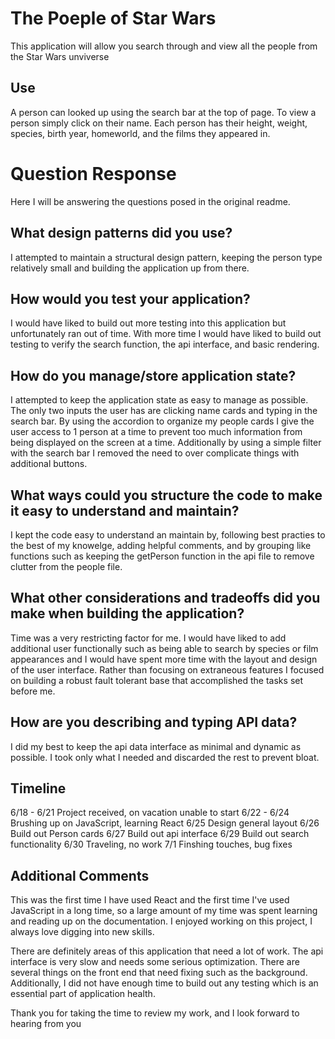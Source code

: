 # The Poeple of Star Wars

This application will allow you search through and view all the people from the Star Wars unviverse

## Use

A person can looked up using the search bar at the top of page. To view a person simply click on their name. Each person has their height, weight, species, birth year, homeworld, and the films they appeared in.

# Question Response

Here I will be answering the questions posed in the original readme.

## What design patterns did you use?

I attempted to maintain a structural design pattern, keeping the person type relatively small and building the application up from there.

## How would you test your application?

I would have liked to build out more testing into this application but unfortunately ran out of time. With more time I would have liked to build out testing to verify the search function, the api interface, and basic rendering.

## How do you manage/store application state?

I attempted to keep the application state as easy to manage as possible. The only two inputs the user has are clicking name cards and typing in the search bar. By using the accordion to organize my people cards I give the user access to 1 person at a time to prevent too much information from being displayed on the screen at a time. Additionally by using a simple filter with the search bar I removed the need to over complicate things with additional buttons.

## What ways could you structure the code to make it easy to understand and maintain?

I kept the code easy to understand an maintain by, following best practies to the best of my knowelge, adding helpful comments, and by grouping like functions such as keeping the getPerson function in the api file to remove clutter from the people file.

## What other considerations and tradeoffs did you make when building the application?

Time was a very restricting factor for me. I would have liked to add additional user functionally such as being able to search by species or film appearances and I would have spent more time with the layout and design of the user interface. Rather than focusing on extraneous features I focused on building a robust fault tolerant base that accomplished the tasks set before me.

## How are you describing and typing API data?

I did my best to keep the api data interface as minimal and dynamic as possible. I took only what I needed and discarded the rest to prevent bloat.

## Timeline

6/18 - 6/21 Project received, on vacation unable to start
6/22 - 6/24 Brushing up on JavaScript, learning React
6/25 Design general layout
6/26 Build out Person cards
6/27 Build out api interface
6/29 Build out search functionality
6/30 Traveling, no work
7/1 Finshing touches, bug fixes

## Additional Comments

This was the first time I have used React and the first time I've used JavaScript in a long time, so a large amount of my time was spent learning and reading up on the documentation. I enjoyed working on this project, I always love digging into new skills.

There are definitely areas of this application that need a lot of work. The api interface is very slow and needs some serious optimization. There are several things on the front end that need fixing such as the background. Additionally, I did not have enough time to build out any testing which is an essential part of application health.

Thank you for taking the time to review my work, and I look forward to hearing from you
